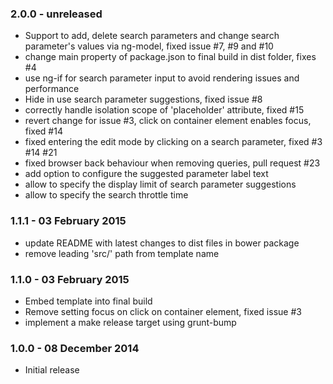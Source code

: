 ### 2.0.0 - unreleased
* Support to add, delete search parameters and change search parameter's values via ng-model, fixed issue #7, #9 and #10
* change main property of package.json to final build in dist folder, fixes #4
* use ng-if for search parameter input to avoid rendering issues and performance
* Hide in use search parameter suggestions, fixed issue #8
* correctly handle isolation scope of 'placeholder' attribute, fixed #15
* revert change for issue #3, click on container element enables focus, fixed #14
* fixed entering the edit mode by clicking on a search parameter, fixed #3 #14 #21
* fixed browser back behaviour when removing queries, pull request #23
* add option to configure the suggested parameter label text
* allow to specify the display limit of search parameter suggestions
* allow to specify the search throttle time

### 1.1.1 - 03 February 2015
* update README with latest changes to dist files in bower package
* remove leading 'src/' path from template name

### 1.1.0 - 03 February 2015
* Embed template into final build
* Remove setting focus on click on container element, fixed issue #3
* implement a make release target using grunt-bump

### 1.0.0 - 08 December 2014
* Initial release


